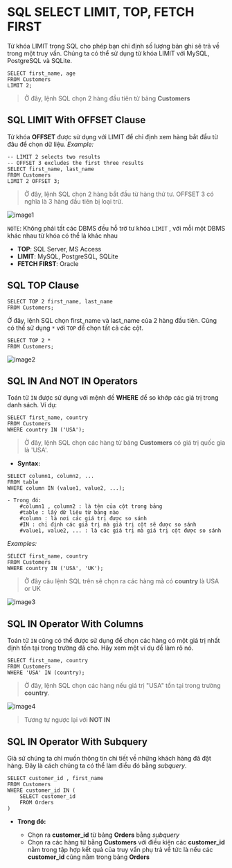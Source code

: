 # SQL SELECT LIMIT, TOP, FETCH FIRST

Từ khóa LIMIT trong SQL cho phép bạn chỉ định số lượng bản ghi sẽ trả về trong một truy vấn. Chúng ta có thể sử dụng từ khóa LIMIT với MySQL, PostgreSQL và SQLite.

```
SELECT first_name, age
FROM Customers
LIMIT 2;
```

> Ở đây, lệnh SQL chọn 2 hàng đầu tiên từ bảng **Customers**

## SQL LIMIT With OFFSET Clause

Từ khóa **OFFSET** được sử dụng với LIMIT để chỉ định xem hàng bắt đầu từ đâu để chọn dữ liệu.
_Example:_

```
-- LIMIT 2 selects two results
-- OFFSET 3 excludes the first three results
SELECT first_name, last_name
FROM Customers
LIMIT 2 OFFSET 3;
```

> Ở đây, lệnh SQL chọn 2 hàng bắt đầu từ hàng thứ tư. OFFSET 3 có nghĩa là 3 hàng đầu tiên bị loại trừ.

![image1](https://live.staticflickr.com/65535/52861184253_367c816e3f_w.jpg)

`NOTE`: Không phải tất các DBMS đều hỗ trờ tư khóa `LIMIT` , với mỗi một DBMS khác nhau từ khóa có thể là khác nhau

- **TOP**: SQL Server, MS Access
- **LIMIT**: MySQL, PostgreSQL, SQLite
- **FETCH FIRST**: Oracle

## SQL TOP Clause

```
SELECT TOP 2 first_name, last_name
FROM Customers;
```

Ở đây, lệnh SQL chọn first_name và last_name của 2 hàng đầu tiên. Cũng có thể sử dụng `*` với `TOP` để chọn tất cả các cột.

```
SELECT TOP 2 *
FROM Customers;
```

![image2](https://live.staticflickr.com/65535/52861162475_c807cf964e_n.jpg)

## SQL IN And NOT IN Operators

Toán tử `IN` được sử dụng với mệnh đề **WHERE** để so khớp các giá trị trong danh sách. Ví dụ:

```
SELECT first_name, country
FROM Customers
WHERE country IN ('USA');
```

> Ở đây, lệnh SQL chọn các hàng từ bảng **Customers** có giá trị quốc gia là 'USA'.

- **Syntax:**

```
SELECT column1, column2, ...
FROM table
WHERE column IN (value1, value2, ...);
```

    - Trong đó:
        #column1 , column2 : là tên của cột trong bảng
        #table : lấy dữ liệu từ bảng nào
        #column : là nơi các giá trị được so sánh
        #IN : chỉ định các giá trị mà giá trị cột sẽ được so sánh
        #value1, value2, ... : là các giá trị mà giá trị cột được so sánh

_Examples:_

```
SELECT first_name, country
FROM Customers
WHERE country IN ('USA', 'UK');
```

> Ở đây câu lệnh SQL trên sẽ chọn ra các hàng mà có **country** là USA or UK

![image3](https://live.staticflickr.com/65535/52861005806_440b6ba598_n.jpg)

## SQL IN Operator With Columns

Toán tử `IN` cũng có thể được sử dụng để chọn các hàng có một giá trị nhất định tồn tại trong trường đã cho. Hãy xem một ví dụ để làm rõ nó.

```
SELECT first_name, country
FROM Customers
WHERE 'USA' IN (country);
```

> Ở đây, lệnh SQL chọn các hàng nếu giá trị "USA" tồn tại trong trường **country**.

![image4](https://live.staticflickr.com/65535/52861183699_a66b4fb6f3_n.jpg)

> Tương tự ngược lại với **NOT IN**

## SQL IN Operator With Subquery

Giả sử chúng ta chỉ muốn thông tin chi tiết về những khách hàng đã đặt hàng. Đây là cách chúng ta có thể làm điều đó bằng _subquery_.

```
SELECT customer_id , first_name
FROM Customers
WHERE customer_id IN (
    SELECT customer_id
    FROM Orders
)
```

- **Trong đó:**

  - Chọn ra **customer_id** từ bảng **Orders** bằng _subquery_
  - Chọn ra các hàng từ bằng **Customers** với điều kiện các **customer_id** nằm trong tập hợp kết quả của truy vấn phụ trả về tức là nếu các **customer_id** cũng nằm trong bảng **Orders**

